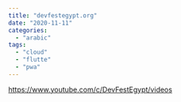 ```yaml
---
title: "devfestegypt.org"
date: "2020-11-11"
categories: 
  - "arabic"
tags: 
  - "cloud"
  - "flutte"
  - "pwa"
---
```


https://www.youtube.com/c/DevFestEgypt/videos
